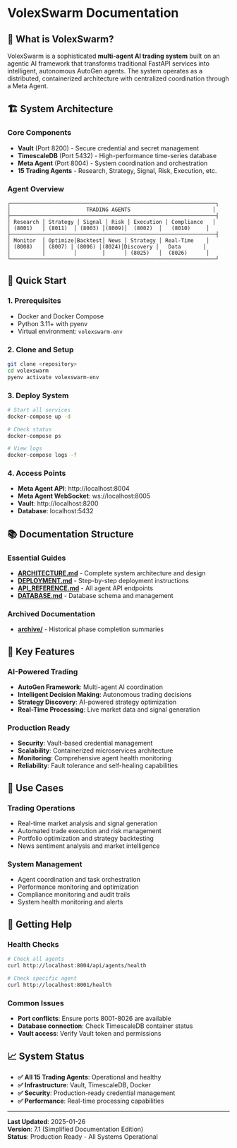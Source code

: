 # VolexSwarm Documentation

## 🚀 **What is VolexSwarm?**

VolexSwarm is a sophisticated **multi-agent AI trading system** built on an agentic AI framework that transforms traditional FastAPI services into intelligent, autonomous AutoGen agents. The system operates as a distributed, containerized architecture with centralized coordination through a Meta Agent.

## 🏗️ **System Architecture**

### **Core Components**
- **Vault** (Port 8200) - Secure credential and secret management
- **TimescaleDB** (Port 5432) - High-performance time-series database
- **Meta Agent** (Port 8004) - System coordination and orchestration
- **15 Trading Agents** - Research, Strategy, Signal, Risk, Execution, etc.

### **Agent Overview**
```
┌─────────────────────────────────────────────────────────────────┐
│                        TRADING AGENTS                          │
├─────────────────────────────────────────────────────────────────┤
│ Research │ Strategy │ Signal │ Risk │ Execution │ Compliance   │
│ (8001)   │ (8011)  │ (8003) │(8009)│  (8002)  │   (8010)     │
├─────────────────────────────────────────────────────────────────┤
│ Monitor  │ Optimize│Backtest│ News │ Strategy │ Real-Time    │
│ (8008)   │ (8007) │ (8006) │(8024)│Discovery │   Data       │
│          │         │        │      │ (8025)   │  (8026)      │
└─────────────────────────────────────────────────────────────────┘
```

## 🚀 **Quick Start**

### **1. Prerequisites**
- Docker and Docker Compose
- Python 3.11+ with pyenv
- Virtual environment: `volexswarm-env`

### **2. Clone and Setup**
```bash
git clone <repository>
cd volexswarm
pyenv activate volexswarm-env
```

### **3. Deploy System**
```bash
# Start all services
docker-compose up -d

# Check status
docker-compose ps

# View logs
docker-compose logs -f
```

### **4. Access Points**
- **Meta Agent API**: http://localhost:8004
- **Meta Agent WebSocket**: ws://localhost:8005
- **Vault**: http://localhost:8200
- **Database**: localhost:5432

## 📚 **Documentation Structure**

### **Essential Guides**
- **[ARCHITECTURE.md](ARCHITECTURE.md)** - Complete system architecture and design
- **[DEPLOYMENT.md](DEPLOYMENT.md)** - Step-by-step deployment instructions
- **[API_REFERENCE.md](API_REFERENCE.md)** - All agent API endpoints
- **[DATABASE.md](DATABASE.md)** - Database schema and management

### **Archived Documentation**
- **[archive/](archive/)** - Historical phase completion summaries

## 🔧 **Key Features**

### **AI-Powered Trading**
- **AutoGen Framework**: Multi-agent AI coordination
- **Intelligent Decision Making**: Autonomous trading decisions
- **Strategy Discovery**: AI-powered strategy optimization
- **Real-Time Processing**: Live market data and signal generation

### **Production Ready**
- **Security**: Vault-based credential management
- **Scalability**: Containerized microservices architecture
- **Monitoring**: Comprehensive agent health monitoring
- **Reliability**: Fault tolerance and self-healing capabilities

## 🎯 **Use Cases**

### **Trading Operations**
- Real-time market analysis and signal generation
- Automated trade execution and risk management
- Portfolio optimization and strategy backtesting
- News sentiment analysis and market intelligence

### **System Management**
- Agent coordination and task orchestration
- Performance monitoring and optimization
- Compliance monitoring and audit trails
- System health monitoring and alerts

## 🚨 **Getting Help**

### **Health Checks**
```bash
# Check all agents
curl http://localhost:8004/api/agents/health

# Check specific agent
curl http://localhost:8001/health
```

### **Common Issues**
- **Port conflicts**: Ensure ports 8001-8026 are available
- **Database connection**: Check TimescaleDB container status
- **Vault access**: Verify Vault token and permissions

## 📈 **System Status**

- **✅ All 15 Trading Agents**: Operational and healthy
- **✅ Infrastructure**: Vault, TimescaleDB, Docker
- **✅ Security**: Production-ready credential management
- **✅ Performance**: Real-time processing capabilities

---

**Last Updated**: 2025-01-26  
**Version**: 7.1 (Simplified Documentation Edition)  
**Status**: Production Ready - All Systems Operational 